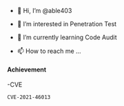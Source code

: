 - 👋 Hi, I’m @able403
- 👀 I’m interested in Penetration Test
- 🌱 I’m currently learning Code Audit

- 📫 How to reach me ...

#### Achievement
-CVE 
```
CVE-2021-46013
```
